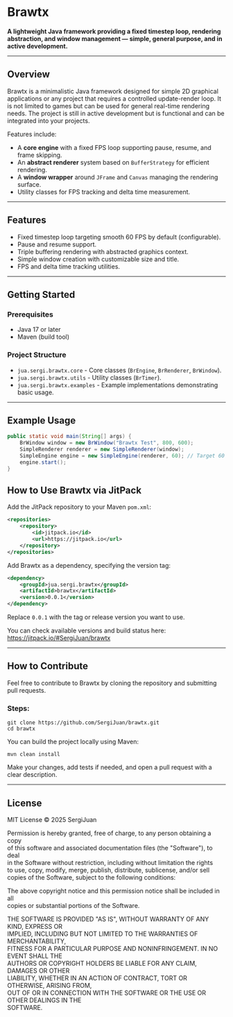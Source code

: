 # Brawtx

**A lightweight Java framework providing a fixed timestep loop, rendering abstraction, and window management — simple, general purpose, and in active development.**

---

## Overview

Brawtx is a minimalistic Java framework designed for simple 2D graphical applications or any project that requires a controlled update-render loop. It is not limited to games but can be used for general real-time rendering needs. The project is still in active development but is functional and can be integrated into your projects.

Features include:

- A **core engine** with a fixed FPS loop supporting pause, resume, and frame skipping.  
- An **abstract renderer** system based on `BufferStrategy` for efficient rendering.  
- A **window wrapper** around `JFrame` and `Canvas` managing the rendering surface.  
- Utility classes for FPS tracking and delta time measurement.

---

## Features

- Fixed timestep loop targeting smooth 60 FPS by default (configurable).  
- Pause and resume support.  
- Triple buffering rendering with abstracted graphics context.  
- Simple window creation with customizable size and title.  
- FPS and delta time tracking utilities.

---

## Getting Started

### Prerequisites

- Java 17 or later  
- Maven (build tool)

### Project Structure

- `jua.sergi.brawtx.core` - Core classes (`BrEngine`, `BrRenderer`, `BrWindow`).  
- `jua.sergi.brawtx.utils` - Utility classes (`BrTimer`).  
- `jua.sergi.brawtx.examples` - Example implementations demonstrating basic usage.

---

## Example Usage

```java
public static void main(String[] args) {
    BrWindow window = new BrWindow("Brawtx Test", 800, 600);
    SimpleRenderer renderer = new SimpleRenderer(window);
    SimpleEngine engine = new SimpleEngine(renderer, 60); // Target 60 FPS loop
    engine.start();
}
```

## How to Use Brawtx via JitPack

Add the JitPack repository to your Maven `pom.xml`:

```xml
<repositories>
    <repository>
        <id>jitpack.io</id>
        <url>https://jitpack.io</url>
    </repository>
</repositories>
```

Add Brawtx as a dependency, specifying the version tag:

```xml
<dependency>
    <groupId>jua.sergi.brawtx</groupId>
    <artifactId>brawtx</artifactId>
    <version>0.0.1</version>
</dependency>
```

Replace `0.0.1` with the tag or release version you want to use.

You can check available versions and build status here:  
https://jitpack.io/#SergiJuan/brawtx

---

## How to Contribute

Feel free to contribute to Brawtx by cloning the repository and submitting pull requests.

### Steps:

```
git clone https://github.com/SergiJuan/brawtx.git
cd brawtx
```

You can build the project locally using Maven:

```
mvn clean install
```

Make your changes, add tests if needed, and open a pull request with a clear description.

---

## License

MIT License © 2025 SergiJuan

Permission is hereby granted, free of charge, to any person obtaining a copy  
of this software and associated documentation files (the "Software"), to deal  
in the Software without restriction, including without limitation the rights  
to use, copy, modify, merge, publish, distribute, sublicense, and/or sell  
copies of the Software, subject to the following conditions:

The above copyright notice and this permission notice shall be included in all  
copies or substantial portions of the Software.

THE SOFTWARE IS PROVIDED "AS IS", WITHOUT WARRANTY OF ANY KIND, EXPRESS OR  
IMPLIED, INCLUDING BUT NOT LIMITED TO THE WARRANTIES OF MERCHANTABILITY,  
FITNESS FOR A PARTICULAR PURPOSE AND NONINFRINGEMENT. IN NO EVENT SHALL THE  
AUTHORS OR COPYRIGHT HOLDERS BE LIABLE FOR ANY CLAIM, DAMAGES OR OTHER  
LIABILITY, WHETHER IN AN ACTION OF CONTRACT, TORT OR OTHERWISE, ARISING FROM,  
OUT OF OR IN CONNECTION WITH THE SOFTWARE OR THE USE OR OTHER DEALINGS IN THE  
SOFTWARE.
